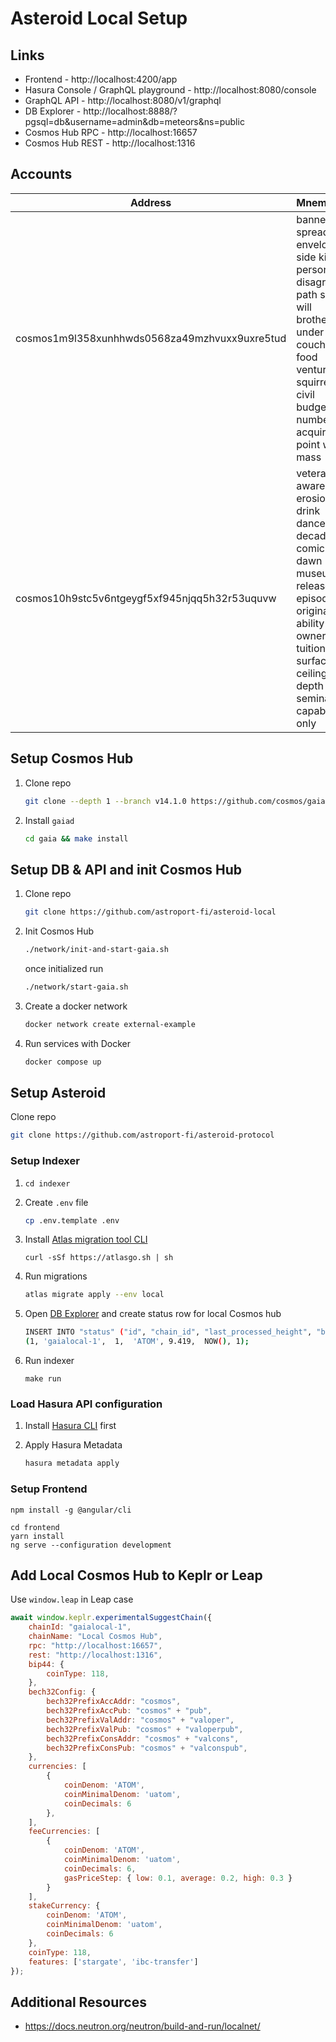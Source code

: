 # Asteroid Local Setup

## Links

- Frontend - http://localhost:4200/app
- Hasura Console / GraphQL playground - http://localhost:8080/console
- GraphQL API - http://localhost:8080/v1/graphql
- DB Explorer - http://localhost:8888/?pgsql=db&username=admin&db=meteors&ns=public
- Cosmos Hub RPC - http://localhost:16657
- Cosmos Hub REST - http://localhost:1316

## Accounts

| Address      | Mnemonic |
| ----------- | ----------- |
| cosmos1m9l358xunhhwds0568za49mzhvuxx9uxre5tud | banner spread envelope side kite person disagree path silver will brother under couch edit food venture squirrel civil budget number acquire point work mass |
| cosmos10h9stc5v6ntgeygf5xf945njqq5h32r53uquvw | veteran try aware erosion drink dance decade comic dawn museum release episode original list ability owner size tuition surface ceiling depth seminar capable only |


## Setup Cosmos Hub

1. Clone repo

    ```bash
    git clone --depth 1 --branch v14.1.0 https://github.com/cosmos/gaia
    ```

2. Install `gaiad`

    ```bash
    cd gaia && make install
    ```

## Setup DB & API and init Cosmos Hub

1. Clone repo

    ```bash
    git clone https://github.com/astroport-fi/asteroid-local
    ```

2. Init Cosmos Hub

    ```bash
    ./network/init-and-start-gaia.sh
    ```

    once initialized run

    ```bash
    ./network/start-gaia.sh
    ```

3. Create a docker network

    ```bash
    docker network create external-example
    ```

4. Run services with Docker

    ```bash
    docker compose up
    ```

## Setup Asteroid

Clone repo

```bash
git clone https://github.com/astroport-fi/asteroid-protocol
```

### Setup Indexer

1. `cd indexer`
2. Create `.env` file
    ```bash
    cp .env.template .env
    ```

3. Install [Atlas migration tool CLI](https://atlasgo.io/)

    ```curl
    curl -sSf https://atlasgo.sh | sh
    ```

4. Run migrations

    ```bash
    atlas migrate apply --env local
    ```

4. Open [DB Explorer](http://localhost:8888/?pgsql=db&username=admin&db=meteors&ns=public&sql=) and create status row for local Cosmos hub

    ```bash
    INSERT INTO "status" ("id", "chain_id", "last_processed_height", "base_token", "base_token_usd", "date_updated", "last_known_height") VALUES
    (1,	'gaialocal-1',	1,	'ATOM',	9.419,	NOW(), 1);
    ```

5. Run indexer

    ```
    make run
    ```

### Load Hasura API configuration

1. Install [Hasura CLI](https://hasura.io/docs/latest/hasura-cli/install-hasura-cli/) first
2. Apply Hasura Metadata

    ```bash
    hasura metadata apply
    ```


### Setup Frontend

```
npm install -g @angular/cli

cd frontend
yarn install
ng serve --configuration development
```

## Add Local Cosmos Hub to Keplr or Leap

Use `window.leap` in Leap case

```javascript
await window.keplr.experimentalSuggestChain({
    chainId: "gaialocal-1",
    chainName: "Local Cosmos Hub",
    rpc: "http://localhost:16657",
    rest: "http://localhost:1316",
    bip44: {
        coinType: 118,
    },
    bech32Config: {
        bech32PrefixAccAddr: "cosmos",
        bech32PrefixAccPub: "cosmos" + "pub",
        bech32PrefixValAddr: "cosmos" + "valoper",
        bech32PrefixValPub: "cosmos" + "valoperpub",
        bech32PrefixConsAddr: "cosmos" + "valcons",
        bech32PrefixConsPub: "cosmos" + "valconspub",
    },
    currencies: [ 
        {
            coinDenom: 'ATOM',
            coinMinimalDenom: 'uatom',
            coinDecimals: 6
        },
    ],
    feeCurrencies: [
        {
            coinDenom: 'ATOM',
            coinMinimalDenom: 'uatom',
            coinDecimals: 6,
            gasPriceStep: { low: 0.1, average: 0.2, high: 0.3 }
        }
    ],
    stakeCurrency: {
        coinDenom: 'ATOM',
        coinMinimalDenom: 'uatom',
        coinDecimals: 6
    },
    coinType: 118,
    features: ['stargate', 'ibc-transfer']
});
```

## Additional Resources

- https://docs.neutron.org/neutron/build-and-run/localnet/
